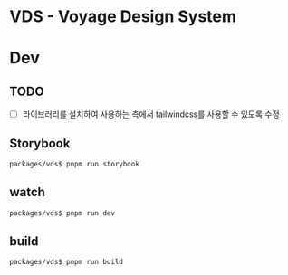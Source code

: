 # VDS - Voyage Design System

# Dev

## TODO

- [ ] 라이브러리를 설치하여 사용하는 측에서 tailwindcss를 사용할 수 있도록 수정

## Storybook

```bash
packages/vds$ pnpm run storybook
```

## watch

```bash
packages/vds$ pnpm run dev
```

## build

```bash
packages/vds$ pnpm run build
```
